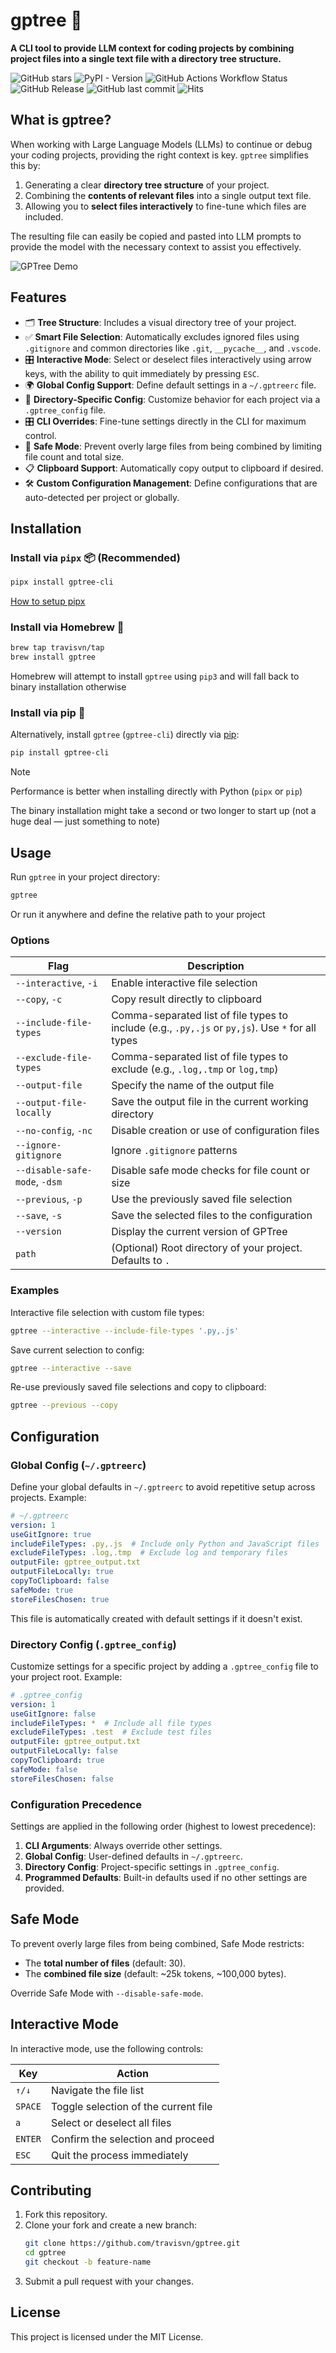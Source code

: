 # gptree 🌳

**A CLI tool to provide LLM context for coding projects by combining project files into a single text file with a directory tree structure.**

![GitHub stars](https://img.shields.io/github/stars/travisvn/gptree?style=social)
![PyPI - Version](https://img.shields.io/pypi/v/gptree-cli)
![GitHub Actions Workflow Status](https://img.shields.io/github/actions/workflow/status/travisvn/gptree/.github%2Fworkflows%2Fbuild.yml)
![GitHub Release](https://img.shields.io/github/v/release/travisvn/gptree)
![GitHub last commit](https://img.shields.io/github/last-commit/travisvn/gptree?color=red)
![Hits](https://hits.seeyoufarm.com/api/count/incr/badge.svg?url=https%3A%2F%2Fgithub.com%2Ftravisvn%2Fgptree&count_bg=%2379C83D&title_bg=%23555555&icon=&icon_color=%23E7E7E7&title=hits&edge_flat=false)

## What is gptree?

When working with Large Language Models (LLMs) to continue or debug your coding projects, providing the right context is key. `gptree` simplifies this by:

1. Generating a clear **directory tree structure** of your project.
2. Combining the **contents of relevant files** into a single output text file.
3. Allowing you to **select files interactively** to fine-tune which files are included.

The resulting file can easily be copied and pasted into LLM prompts to provide the model with the necessary context to assist you effectively.

![GPTree Demo](./demo.gif)

## Features

- 🗂 **Tree Structure**: Includes a visual directory tree of your project.
- ✅ **Smart File Selection**: Automatically excludes ignored files using `.gitignore` and common directories like `.git`, `__pycache__`, and `.vscode`.
- 🎛 **Interactive Mode**: Select or deselect files interactively using arrow keys, with the ability to quit immediately by pressing `ESC`.
- 🌍 **Global Config Support**: Define default settings in a `~/.gptreerc` file.
- 🔧 **Directory-Specific Config**: Customize behavior for each project via a `.gptree_config` file.
- 🎛 **CLI Overrides**: Fine-tune settings directly in the CLI for maximum control.
- 📜 **Safe Mode**: Prevent overly large files from being combined by limiting file count and total size.
- 📋 **Clipboard Support**: Automatically copy output to clipboard if desired.
- 🛠 **Custom Configuration Management**: Define configurations that are auto-detected per project or globally.

## Installation

### Install via `pipx` 📦 (Recommended)
```bash
pipx install gptree-cli
```

[How to setup pipx](https://pipx.pypa.io/)

### Install via Homebrew 🍺
```bash
brew tap travisvn/tap
brew install gptree
```

Homebrew will attempt to install `gptree` using `pip3` and will fall back to binary installation otherwise

### Install via pip 🐍
Alternatively, install `gptree` (`gptree-cli`) directly via [pip](https://pypi.org/project/gptree-cli/):
```bash
pip install gptree-cli
```

> [!NOTE]
> Performance is better when installing directly with Python (`pipx` or `pip`)
>
> The binary installation might take a second or two longer to start up (not a huge deal — just something to note)

## Usage

Run `gptree` in your project directory:

```bash
gptree
```

Or run it anywhere and define the relative path to your project

### Options

| Flag                        | Description                                                                 |
|-----------------------------|-----------------------------------------------------------------------------|
| `--interactive`, `-i`       | Enable interactive file selection                                           |
| `--copy`, `-c`              | Copy result directly to clipboard                                           |
| `--include-file-types`      | Comma-separated list of file types to include (e.g., `.py,.js` or `py,js`). Use `*` for all types |
| `--exclude-file-types`      | Comma-separated list of file types to exclude (e.g., `.log,.tmp` or `log,tmp`) |
| `--output-file`             | Specify the name of the output file                                        |
| `--output-file-locally`     | Save the output file in the current working directory                      |
| `--no-config`, `-nc`        | Disable creation or use of configuration files                             |
| `--ignore-gitignore`        | Ignore `.gitignore` patterns                                               |
| `--disable-safe-mode`, `-dsm` | Disable safe mode checks for file count or size                          |
| `--previous`, `-p`          | Use the previously saved file selection                                   |
| `--save`, `-s`              | Save the selected files to the configuration                              |
| `--version`                 | Display the current version of GPTree                                     |
| `path`                      | (Optional) Root directory of your project. Defaults to `.`                 |

### Examples

Interactive file selection with custom file types:
```bash
gptree --interactive --include-file-types '.py,.js'
```

Save current selection to config:
```bash
gptree --interactive --save
```

Re-use previously saved file selections and copy to clipboard:
```bash
gptree --previous --copy
```

## Configuration

### Global Config (`~/.gptreerc`)

Define your global defaults in `~/.gptreerc` to avoid repetitive setup across projects. Example:

```yaml
# ~/.gptreerc
version: 1
useGitIgnore: true
includeFileTypes: .py,.js  # Include only Python and JavaScript files
excludeFileTypes: .log,.tmp  # Exclude log and temporary files
outputFile: gptree_output.txt
outputFileLocally: true
copyToClipboard: false
safeMode: true
storeFilesChosen: true
```

This file is automatically created with default settings if it doesn't exist.

### Directory Config (`.gptree_config`)

Customize settings for a specific project by adding a `.gptree_config` file to your project root. Example:

```yaml
# .gptree_config
version: 1
useGitIgnore: false
includeFileTypes: *  # Include all file types
excludeFileTypes: .test  # Exclude test files
outputFile: gptree_output.txt
outputFileLocally: false
copyToClipboard: true
safeMode: false
storeFilesChosen: false
```

### Configuration Precedence

Settings are applied in the following order (highest to lowest precedence):
1. **CLI Arguments**: Always override other settings.
2. **Global Config**: User-defined defaults in `~/.gptreerc`.
3. **Directory Config**: Project-specific settings in `.gptree_config`.
4. **Programmed Defaults**: Built-in defaults used if no other settings are provided.

## Safe Mode

To prevent overly large files from being combined, Safe Mode restricts:
- The **total number of files** (default: 30).
- The **combined file size** (default: ~25k tokens, ~100,000 bytes).

Override Safe Mode with `--disable-safe-mode`.

## Interactive Mode

In interactive mode, use the following controls:

| Key         | Action                              |
|-------------|-------------------------------------|
| `↑/↓`       | Navigate the file list              |
| `SPACE`     | Toggle selection of the current file |
| `a`         | Select or deselect all files        |
| `ENTER`     | Confirm the selection and proceed   |
| `ESC`       | Quit the process immediately        |

## Contributing

1. Fork this repository.
2. Clone your fork and create a new branch:
   ```bash
   git clone https://github.com/travisvn/gptree.git
   cd gptree
   git checkout -b feature-name
   ```
3. Submit a pull request with your changes.

## License

This project is licensed under the MIT License.

